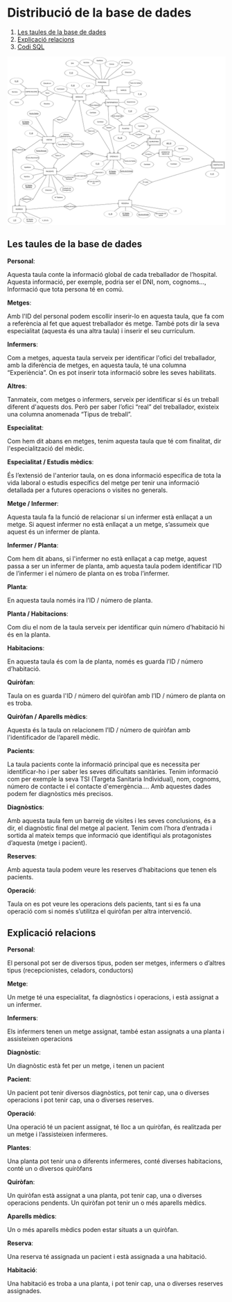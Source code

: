 # Distribució de la base de dades
1. [Les taules de la base de dades](#Les-taules-de-la-base-de-dades)
2. [Explicació relacions](#Explicació-relacions)
3. [Codi SQL](#no-hay-aun)


![Esquema-ER](model_er.png)

## Les taules de la base de dades

**Personal**:

Aquesta taula conte la informació global de cada treballador de l’hospital. Aquesta informació, per exemple, podria ser el DNI, nom, cognoms..., Informació que tota persona té en comú.

**Metges**:

Amb l'ID del personal podem escollir inserir-lo en aquesta taula, que fa com a referència al fet que aquest treballador és metge. També pots dir la seva especialitat (aquesta és una altra taula) i inserir el seu currículum.

**Infermers**:

Com a metges, aquesta taula serveix per identificar l'ofici del treballador, amb la diferència de metges, en aquesta taula, té una columna “Experiència”. On es pot inserir tota informació sobre les seves habilitats.

**Altres**:

Tanmateix, com metges o infermers, serveix per identificar sí és un treball diferent d'aquests dos. Però per saber l’ofici “real” del treballador, existeix una columna anomenada “Tipus de treball”. 

**Especialitat**:

Com hem dit abans en metges, tenim aquesta taula que té com finalitat, dir l'especialització del mèdic.

**Especialitat / Estudis mèdics**:

És l’extensió de l'anterior taula, on es dona informació específica de tota la vida laboral o estudis específics del metge per tenir una informació detallada per a futures operacions o visites no generals.

**Metge / Infermer**:

Aquesta taula fa la funció de relacionar sí un infermer està enllaçat a un metge. Si aquest infermer no està enllaçat a un metge, s’assumeix que aquest és un infermer de planta.

**Infermer / Planta**:

Com hem dit abans, si l'infermer no està enllaçat a cap metge, aquest passa a ser un infermer de planta, amb aquesta taula podem identificar l’ID de l’infermer i el número de planta on es troba l’infermer.

**Planta**:

En aquesta taula només ira l’ID / número de planta.

**Planta / Habitacions**:

Com diu el nom de la taula serveix per identificar quin número d’habitació hi és en la planta.

**Habitacions**:

En aquesta taula és com la de planta, només es guarda l’ID / número d’habitació.

**Quiròfan**:

Taula on es guarda l'ID / número del quiròfan amb l’ID / número de planta on es troba.

**Quiròfan / Aparells mèdics**:

Aquesta és la taula on relacionem l’ID / número de quiròfan amb l'identificador de l’aparell mèdic.

**Pacients**:

La taula pacients conte la informació principal que es necessita per identificar-ho i per saber les seves dificultats sanitàries. Tenim informació com per exemple la seva TSI  (Targeta Sanitaria Individual), nom, cognoms, número de contacte i el contacte d'emergència.... Amb aquestes dades podem fer diagnòstics més precisos.

**Diagnòstics**:

Amb aquesta taula fem un barreig de visites i les seves conclusions, és a dir, el diagnòstic final del metge al pacient. Tenim com l’hora d’entrada i sortida al mateix temps que informació que identifiqui als protagonistes d’aquesta (metge i pacient).

**Reserves**:

Amb aquesta taula podem veure les reserves d’habitacions que tenen els pacients.

**Operació**:

Taula on es pot veure les operacions dels pacients, tant si es fa una operació com si només s’utilitza el quiròfan per altra intervenció. 

## Explicació relacions

**Personal**:

El personal pot ser de diversos tipus, poden ser metges, infermers o d’altres tipus (recepcionistes, celadors, conductors)

**Metge**:

Un metge té una especialitat, fa diagnòstics i operacions, i està assignat a un infermer.

**Infermers**:

Els infermers tenen un metge assignat, també estan assignats a una planta i assisteixen operacions

**Diagnòstic**:

Un diagnòstic està fet per un metge, i tenen un pacient

**Pacient**:

Un pacient pot tenir diversos diagnòstics, pot tenir cap, una o diverses operacions i pot tenir cap, una o diverses reserves.

**Operació**:

Una operació té un pacient assignat, té lloc a un quiròfan, és realitzada per un metge i l’assisteixen infermeres.

**Plantes**:

Una planta pot tenir una o diferents infermeres, conté diverses habitacions, conté un o diversos quiròfans

**Quiròfan**:

Un quiròfan està assignat a una planta, pot tenir cap, una o diverses operacions pendents. Un quiròfan pot tenir un o més aparells mèdics.

**Aparells mèdics**:

Un o més aparells mèdics poden estar situats a un quiròfan.

**Reserva**:

Una reserva té assignada un pacient i està assignada a una habitació.

**Habitació**:

Una habitació es troba a una planta, i pot tenir cap, una o diverses reserves assignades.

